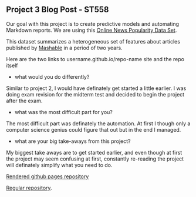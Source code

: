 ## Project 3 Blog Post - ST558

Our goal with this project is to create predictive models and automating Markdown reports. 
We are using this [Online News Popularity Data Set](https://archive.ics.uci.edu/ml/datasets/Online+News+Popularity).

This dataset summarizes a heterogeneous set of features about articles published by [Mashable](http://www.mashable.com) in a period of two years. 

Here are the two links to username.github.io/repo-name site and the repo itself

* what would you do differently?

Similar to project 2,  I would have definately get started a little earlier. I was doing exam revision for the midterm test and decided to begin the project after the exam. 

* what was the most difficult part for you?

The most difficult part was definately the automation. At first I though only a computer science genius could figure that out but in the end I managed.

* what are your big take-aways from this project?

My biggest take aways are to get started earlier, and even though at first the project may seem confusing at first, constantly re-reading the project will definately simplify what you need to do.



[Rendered github pages repository](https://) 

[Regular repository](https://). 

